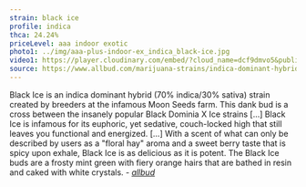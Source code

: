 ```yaml
---
strain: black ice
profile: indica
thca: 24.24%
priceLevel: aaa indoor exotic
photo1: ../img/aaa-plus-indoor-ex_indica_black-ice.jpg
video1: https://player.cloudinary.com/embed/?cloud_name=dcf9dmvo5&public_id=aaa-plus-indoor-ex_indica_black-ice_gncflk&profile=flower
source: https://www.allbud.com/marijuana-strains/indica-dominant-hybrid/black-ice
---
```


Black Ice is an indica dominant hybrid (70% indica/30% sativa) strain created by breeders at the infamous Moon Seeds farm. This dank bud is a cross between the insanely popular Black Dominia X Ice strains [...] Black Ice is infamous for its euphoric, yet sedative, couch-locked high that still leaves you functional and energized. [...] With a scent of what can only be described by users as a "floral hay" aroma and a sweet berry taste that is spicy upon exhale, Black Ice is as delicious as it is potent. The Black Ice buds are a frosty mint green with fiery orange hairs that are bathed in resin and caked with white crystals. <cite>- <a href="{{ source }}">allbud</a></cite>
